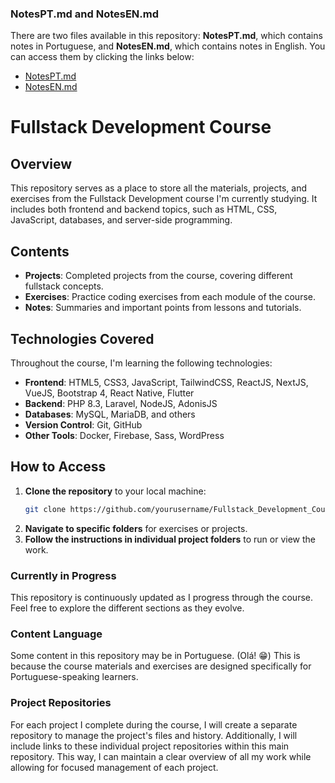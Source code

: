 ### NotesPT.md and NotesEN.md
There are two files available in this repository: **NotesPT.md**, which contains notes in Portuguese, and **NotesEN.md**, which contains notes in English. You can access them by clicking the links below:

- [NotesPT.md](https://github.com/Nixwzy/learningFS/blob/main/notesPT.md)
- [NotesEN.md](https://github.com/Nixwzy/learningFS/blob/main/notesEN.md)

# Fullstack Development Course

## Overview
This repository serves as a place to store all the materials, projects, and exercises from the Fullstack Development course I'm currently studying. It includes both frontend and backend topics, such as HTML, CSS, JavaScript, databases, and server-side programming.

## Contents
- **Projects**: Completed projects from the course, covering different fullstack concepts.
- **Exercises**: Practice coding exercises from each module of the course.
- **Notes**: Summaries and important points from lessons and tutorials.

## Technologies Covered
Throughout the course, I'm learning the following technologies:
- **Frontend**: HTML5, CSS3, JavaScript, TailwindCSS, ReactJS, NextJS, VueJS, Bootstrap 4, React Native, Flutter
- **Backend**: PHP 8.3, Laravel, NodeJS, AdonisJS
- **Databases**: MySQL, MariaDB, and others
- **Version Control**: Git, GitHub
- **Other Tools**: Docker, Firebase, Sass, WordPress

## How to Access
1. **Clone the repository** to your local machine:
   ```bash
   git clone https://github.com/yourusername/Fullstack_Development_Course.git
2. **Navigate to specific folders** for exercises or projects.
3. **Follow the instructions in individual project folders** to run or view the work.

### Currently in Progress
This repository is continuously updated as I progress through the course. Feel free to explore the different sections as they evolve.
### Content Language
Some content in this repository may be in Portuguese. (Olá! 😁) This is because the course materials and exercises are designed specifically for Portuguese-speaking learners.
### Project Repositories
For each project I complete during the course, I will create a separate repository to manage the project's files and history. Additionally, I will include links to these individual project repositories within this main repository. This way, I can maintain a clear overview of all my work while allowing for focused management of each project.



